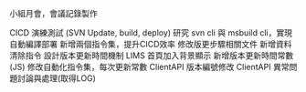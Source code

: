 小組月會，會議記錄製作

CICD 演練測試 (SVN Update, build, deploy)
研究 svn cli 與 msbuild cli，實現自動編譯部署
新增兩個指令集，提升CICD效率
修改版更步驟相關文件
新增資料清除指令
設計版本更新時間機制
LIMS 首頁加入背景顯示
新增版本更新時間常數(JS)
修改自動化指令集，每次更新常數
ClientAPI 版本編號修改
ClientAPI 異常問題討論與處理(取得LOG)